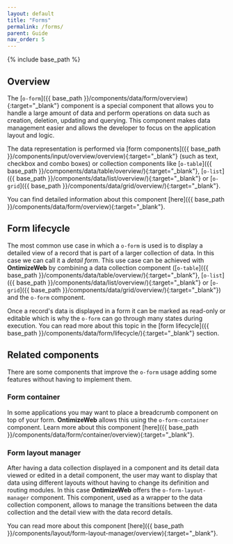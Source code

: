 ```yaml
---
layout: default
title: "Forms"
permalink: /forms/
parent: Guide
nav_order: 5
---
```


{% include base_path %}

## Overview
The [`o-form`]({{ base_path }}/components/data/form/overview){:target="_blank"} component is a special component that allows you to handle a large amount of data and perform operations on data such as creation, deletion, updating and querying. This component makes data management easier and allows the developer to focus on the application layout and logic.

The data representation is performed via [form components]({{ base_path }}/components/input/overview/overview){:target="_blank"} (such as text, checkbox and combo boxes) or collection components like [`o-table`]({{ base_path }}/components/data/table/overview/){:target="_blank"}, [`o-list`]({{ base_path }}/components/data/list/overview/){:target="_blank"} or [`o-grid`]({{ base_path }}/components/data/grid/overview/){:target="_blank"}.


You can find detailed information about this component [here]({{ base_path }}/components/data/form/overview){:target="_blank"}.

## Form lifecycle
The most common use case in which a `o-form` is used is to display a detailed view of a record that is part of a larger collection of data. In this case we can call it a *detail form*. This use case can be achieved with **OntimizeWeb** by combining a data collection component ([`o-table`]({{ base_path }}/components/data/table/overview/){:target="_blank"}, [`o-list`]({{ base_path }}/components/data/list/overview/){:target="_blank"} or [`o-grid`]({{ base_path }}/components/data/grid/overview/){:target="_blank"}) and the `o-form` component.

Once a record's data is displayed in a form it can be marked as read-only or editable which is why the `o-form` can go through many states during execution. You can read more about this topic in the [form lifecycle]({{ base_path }}/components/data/form/lifecycle/){:target="_blank"} section.

## Related components
There are some components that improve the `o-form` usage adding some features without having to implement them.

### Form container
In some applications you may want to place a breadcrumb component on top of your form. **OntimizeWeb** allows this using the `o-form-container` component. Learn more about this component [here]({{ base_path }}/components/data/form/container/overview){:target="_blank"}.

### Form layout manager
After having a data collection displayed in a component and its detail data viewed or edited in a detail component, the user may want to display that data using different layouts without having to change its definition and routing modules. In this case **OntimizeWeb** offers the `o-form-layout-manager` component. This component, used as a wrapper to the data collection component, allows to manage the transitions between the data collection and the detail view with the data record details.

You can read more about this component [here]({{ base_path }}/components/layout/form-layout-manager/overview){:target="_blank"}.
